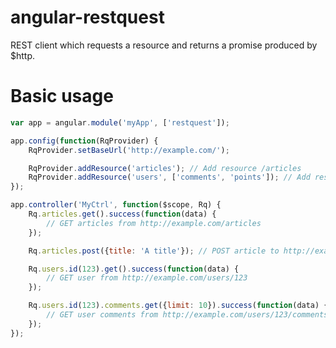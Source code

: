 angular-restquest
=================

REST client which requests a resource and returns a promise produced by $http.

# Basic usage

```javascript
var app = angular.module('myApp', ['restquest']);

app.config(function(RqProvider) {
    RqProvider.setBaseUrl('http://example.com/');

    RqProvider.addResource('articles'); // Add resource /articles
    RqProvider.addResource('users', ['comments', 'points']); // Add resources /users, /users/comments and /users/points
});

app.controller('MyCtrl', function($scope, Rq) {
    Rq.articles.get().success(function(data) { 
        // GET articles from http://example.com/articles
    });

    Rq.articles.post({title: 'A title'}); // POST article to http://example.com/articles

    Rq.users.id(123).get().success(function(data) { 
        // GET user from http://example.com/users/123
    });

    Rq.users.id(123).comments.get({limit: 10}).success(function(data) { 
        // GET user comments from http://example.com/users/123/comments?limit=10
    });
});
```


